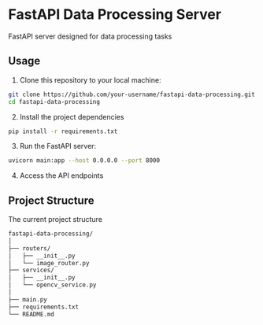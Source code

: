 # FastAPI Data Processing Server

FastAPI server designed for data processing tasks

## Usage

1. Clone this repository to your local machine:

```bash
git clone https://github.com/your-username/fastapi-data-processing.git
cd fastapi-data-processing
```

2. Install the project dependencies

```bash
pip install -r requirements.txt
```

3. Run the FastAPI server:
```bash
uvicorn main:app --host 0.0.0.0 --port 8000
```

4. Access the API endpoints

## Project Structure

The current project structure

```bash
fastapi-data-processing/
│
├── routers/
│   ├── __init__.py
│   └── image_router.py
├── services/
│   ├── __init__.py
│   └── opencv_service.py
│
├── main.py
├── requirements.txt
└── README.md
```





